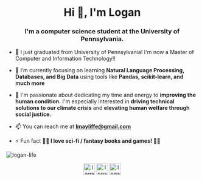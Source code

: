 <h1 align="center">Hi 👋, I'm Logan</h1>
<h3 align="center">I'm a computer science student at the University of Pennsylvania.</h3>



- 🔭 I just graduated from University of Pennsylvania! I'm now a Master of Computer and Information Technology!!

- 🌱 I’m currently focusing on learning **Natural Language Processing, Databases, and Big Data** using tools like **Pandas, scikit-learn, and much more**

- 🧠 I'm passionate about dedicating my time and energy to **improving the human condition.**  I'm especially interested in **driving technical solutions to our climate crisis** and **elevating human welfare through social justice.**

- 📫 You can reach me at **lmayliffe@gmail.com**

- ⚡ Fun fact **🐉🐉 I love sci-fi / fantasy books and games! 🐉🐉**



<p align="left"> <img src="https://komarev.com/ghpvc/?username=logan-life" alt="logan-life" /> </p>


<p align="center">
<a href="https://twitter.com/logan_ayliffe" target="blank"><img align="center" src="https://cdn.jsdelivr.net/npm/simple-icons@3.0.1/icons/twitter.svg" alt="logan_ayliffe" height="30" width="30" /></a>
<a href="https://linkedin.com/in/logan-ayliffe" target="blank"><img align="center" src="https://cdn.jsdelivr.net/npm/simple-icons@3.0.1/icons/linkedin.svg" alt="logan-ayliffe" height="30" width="30" /></a>
<a href="https://www.leetcode.com/logan-life" target="blank"><img align="center" src="https://cdn.jsdelivr.net/npm/simple-icons@3.0.1/icons/leetcode.svg" alt="logan-life" height="30" width="30" /></a>
</p>
